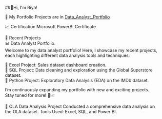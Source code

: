 ##👋Hi, I'm Riya!    

🌱 My Portfolio Projects are in [Data_Analyst_Portfolio](Data_Analyst_Portfolio)  

📈 Certification
Microsoft PowerBI Certificate

🌟 Recent Projects  
📊 Data Analyst Portfolio.  
Welcome to my data analyst portfolio! Here, I showcase my recent projects, each highlighting different data analysis tools and techniques:

🔹 Excel Project: Sales dataset dashboard creation.  
🔸 SQL Project: Data cleaning and exploration using the Global Superstore dataset.  
🔹 Python Project: Exploratory Data Analysis (EDA) on the IMDb dataset.

I’m continuously expanding my portfolio with new and exciting projects. Stay tuned for more! 🚀📈

🚗 OLA Data Analysis Project
  Conducted a comprehensive data analysis on the OLA dataset.
  Tools Used: Excel, SQL, and Power BI.  

